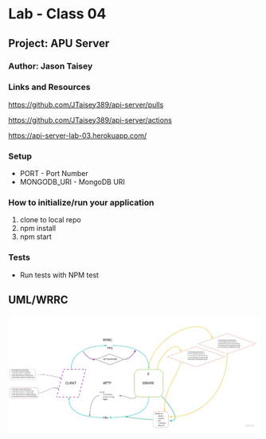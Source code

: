 # Lab - Class 04

## Project: APU Server

### Author: Jason Taisey

### Links and Resources

https://github.com/JTaisey389/api-server/pulls

https://github.com/JTaisey389/api-server/actions

https://api-server-lab-03.herokuapp.com/

### Setup
* PORT - Port Number
* MONGODB_URI - MongoDB URI

### How to initialize/run your application
1. clone to local repo
2. npm install
3. npm start

### Tests
* Run tests with NPM test

## UML/WRRC

![WRRC](assets/Lab_03_WRRC.jpg)